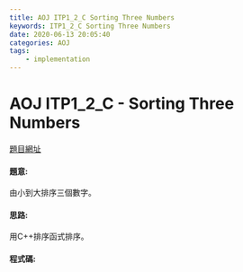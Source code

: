 ```yaml
---
title: AOJ ITP1_2_C Sorting Three Numbers
keywords: ITP1_2_C Sorting Three Numbers
date: 2020-06-13 20:05:40
categories: AOJ
tags:
    - implementation
---
```

# AOJ ITP1_2_C - Sorting Three Numbers
[題目網址](https://onlinejudge.u-aizu.ac.jp/courses/lesson/2/ITP1/2/ITP1_2_C)

#### 題意:
由小到大排序三個數字。

<!-- more -->
#### 思路:
用C++排序函式排序。

#### 程式碼:
<script src="https://gist.github.com/Daviswww/148a90782eddee6a56b228152dc61cb8.js"></script>